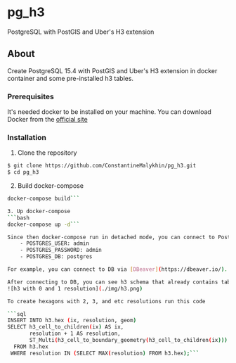 # pg_h3
PostgreSQL with PostGIS and Uber's H3 extension

## About

Create PostgreSQL 15.4 with PostGIS and Uber's H3 extension in docker container and some pre-installed h3 tables.

### Prerequisites

It's needed docker to be installed on your machine. You can download Docker from the [official site](https://www.docker.com/products/docker-desktop/)

### Installation

1. Clone the repository

```bash
$ git clone https://github.com/ConstantineMalykhin/pg_h3.git
$ cd pg_h3
```

2. Build docker-compose
```bash
docker-compose build```

3. Up docker-compose
```bash
docker-compose up -d```

Since then docker-compose run in detached mode, you can connect to PostgreSQL with the credentials that were provided in docker-compose setup:
    - POSTGRES_USER: admin
    - POSTGRES_PASSWORD: admin
    - POSTGRES_DB: postgres

For example, you can connect to DB via [DBeaver](https://dbeaver.io/).

After connecting to DB, you can see h3 schema that already contains table 'hex' with hexagons of 0 and 1 resolution.
![h3 with 0 and 1 resolution](./img/h3.png)

To create hexagons with 2, 3, and etc resolutions run this code

```sql
INSERT INTO h3.hex (ix, resolution, geom)
SELECT h3_cell_to_children(ix) AS ix,
       resolution + 1 AS resolution,
       ST_Multi(h3_cell_to_boundary_geometry(h3_cell_to_children(ix))) AS geom
  FROM h3.hex 
 WHERE resolution IN (SELECT MAX(resolution) FROM h3.hex);```